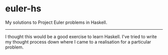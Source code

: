 # euler-hs

My solutions to Project Euler problems in Haskell.

---

I thought this would be a good exercise to learn Haskell. I've tried to write my thought process down where I came to a realisation for a particular problem.
